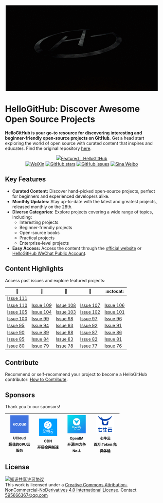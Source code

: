 <p align="center">
  <img src="https://raw.githubusercontent.com/521xueweihan/img_logo/master/logo/readme.gif" alt="HelloGitHub Logo"/>
</p>

# HelloGitHub: Discover Awesome Open Source Projects

**HelloGitHub is your go-to resource for discovering interesting and beginner-friendly open-source projects on GitHub.**  Get a head start exploring the world of open source with curated content that inspires and educates.  Find the original repository [here](https://github.com/521xueweihan/HelloGitHub).

<p align="center">
  <a href="https://hellogithub.com/repository/d4aae58ddbf34f0799bf3e8f965e0d70" target="_blank"><img src="https://abroad.hellogithub.com/v1/widgets/recommend.svg?rid=d4aae58ddbf34f0799bf3e8f965e0d70&claim_uid=8MKvZoxaWt" alt="Featured｜HelloGitHub" style="width: 250px; height: 54px;" width="250" height="54" /></a><br>
  <a href="https://raw.githubusercontent.com/521xueweihan/img_logo/master/logo/weixin.png"><img src="https://img.shields.io/badge/Talk-%E5%BE%AE%E4%BF%A1%E7%BE%A4-brightgreen.svg?style=popout-square" alt="WeiXin"></a>
  <a href="https://github.com/521xueweihan/HelloGitHub/stargazers"><img src="https://img.shields.io/github/stars/521xueweihan/HelloGitHub.svg?style=popout-square" alt="GitHub stars"></a>
  <a href="https://github.com/521xueweihan/HelloGitHub/issues"><img src="https://img.shields.io/github/issues/521xueweihan/HelloGitHub.svg?style=popout-square" alt="GitHub issues"></a>
    <a href="https://weibo.com/hellogithub"><img src="https://img.shields.io/badge/%E6%96%B0%E6%B5%AA-Weibo-red.svg?style=popout-square" alt="Sina Weibo"></a>
</p>

## Key Features

*   **Curated Content:** Discover hand-picked open-source projects, perfect for beginners and experienced developers alike.
*   **Monthly Updates:** Stay up-to-date with the latest and greatest projects, released monthly on the 28th.
*   **Diverse Categories:** Explore projects covering a wide range of topics, including:
    *   Interesting projects
    *   Beginner-friendly projects
    *   Open-source books
    *   Practical projects
    *   Enterprise-level projects
*   **Easy Access:** Access the content through the [official website](https://hellogithub.com/) or [HelloGitHub WeChat Public Account](https://cdn.jsdelivr.net/gh/521xueweihan/img_logo@main/logo/weixin.png).

## Content Highlights

Access past issues and explore featured projects:

| :card_index: | :jack_o_lantern: | :beer: | :fish_cake: | :octocat: |
| ------- | ----- | ------------ | ------ | --------- |
| [Issue 111](/content/HelloGitHub111.md) |
| [Issue 110](/content/HelloGitHub110.md) | [Issue 109](/content/HelloGitHub109.md) | [Issue 108](/content/HelloGitHub108.md) | [Issue 107](/content/HelloGitHub107.md) | [Issue 106](/content/HelloGitHub106.md) |
| [Issue 105](/content/HelloGitHub105.md) | [Issue 104](/content/HelloGitHub104.md) | [Issue 103](/content/HelloGitHub103.md) | [Issue 102](/content/HelloGitHub102.md) | [Issue 101](/content/HelloGitHub101.md) |
| [Issue 100](/content/HelloGitHub100.md) | [Issue 99](/content/HelloGitHub99.md) | [Issue 98](/content/HelloGitHub98.md) | [Issue 97](/content/HelloGitHub97.md) | [Issue 96](/content/HelloGitHub96.md) |
| [Issue 95](/content/HelloGitHub95.md) | [Issue 94](/content/HelloGitHub94.md) | [Issue 93](/content/HelloGitHub93.md) | [Issue 92](/content/HelloGitHub92.md) | [Issue 91](/content/HelloGitHub91.md) |
| [Issue 90](/content/HelloGitHub90.md) | [Issue 89](/content/HelloGitHub89.md) | [Issue 88](/content/HelloGitHub88.md) | [Issue 87](/content/HelloGitHub87.md) | [Issue 86](/content/HelloGitHub86.md) |
| [Issue 85](/content/HelloGitHub85.md) | [Issue 84](/content/HelloGitHub84.md) | [Issue 83](/content/HelloGitHub83.md) | [Issue 82](/content/HelloGitHub82.md) | [Issue 81](/content/HelloGitHub81.md) |
| [Issue 80](/content/HelloGitHub80.md) | [Issue 79](/content/HelloGitHub79.md) | [Issue 78](/content/HelloGitHub78.md) | [Issue 77](/content/HelloGitHub77.md) | [Issue 76](/content/HelloGitHub76.md) |

## Contribute

Recommend or self-recommend your project to become a HelloGitHub contributor: [How to Contribute](https://github.com/521xueweihan/HelloGitHub/blob/master/content/contributors.md).

## Sponsors

Thank you to our sponsors!

<table>
  <thead>
    <tr>
      <th align="center" style="width: 80px;">
        <a href="https://www.compshare.cn/?utm_term=logo&utm_campaign=hellogithub&utm_source=otherdsp&utm_medium=display&ytag=logo_hellogithub_otherdsp_display">
          <img src="https://raw.githubusercontent.com/521xueweihan/img_logo/master/logo/ucloud.png" width="60px"><br>
          <sub>UCloud</sub><br>
          <sub>超值的GPU云服务</sub>
        </a>
      </th>
      <th align="center" style="width: 80px;">
        <a href="https://www.upyun.com/?from=hellogithub">
          <img src="https://raw.githubusercontent.com/521xueweihan/img_logo/master/logo/upyun.png" width="60px"><br>
          <sub>CDN</sub><br>
          <sub>开启全网加速</sub>
        </a>
      </th>
      <th align="center" style="width: 80px;">
        <a href="https://github.com/OpenIMSDK/Open-IM-Server">
          <img src="https://raw.githubusercontent.com/521xueweihan/img_logo/master/logo/im.png" width="60px"><br>
          <sub>OpenIM</sub><br>
          <sub>开源IM力争No.1</sub>
        </a>
      </th>
      <th align="center" style="width: 80px;">
        <a href="https://www.qiniu.com/products/ai-token-api?utm_source=hello">
          <img src="https://raw.githubusercontent.com/521xueweihan/img_logo/master/logo/qiniu.jpg" width="60px"><br>
          <sub>七牛云</sub><br>
          <sub>百万 Token 免费体验</sub>
        </a>
      </th>
    </tr>
  </thead>
</table>

## License

<a rel="license" href="https://creativecommons.org/licenses/by-nc-nd/4.0/deed.zh"><img alt="知识共享许可协议" style="border-width: 0" src="https://licensebuttons.net/l/by-nc-nd/4.0/88x31.png"></a><br>This work is licensed under a <a rel="license" href="https://creativecommons.org/licenses/by-nc-nd/4.0/deed.zh">Creative Commons Attribution-NonCommercial-NoDerivatives 4.0 International License</a>.  Contact [595666367@qq.com](mailto:595666367@qq.com)